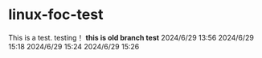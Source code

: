 # linux-foc-test
  This is a test.
  testing！
**this is old branch test**
2024/6/29 13:56
2024/6/29 15:18
2024/6/29 15:24
2024/6/29 15:26

